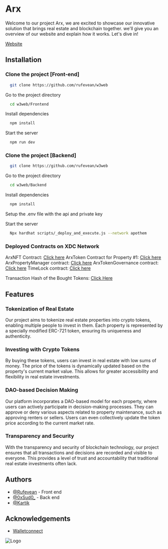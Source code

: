 
# Arx

Welcome to our project Arx, we are excited to showcase our innovative solution that brings real estate and blockchain together.  we'll give you an overview of our website and explain how it works. Let's dive in!
  

[Website](https://arx-frontend.vercel.app/)

## Installation
### Clone the project [Front-end]

```bash
  git clone https://github.com/rufevean/w3web
```

Go to the project directory

```bash
  cd w3web/Frontend
```

Install dependencies

```bash
  npm install
```

Start the server

```bash
  npm run dev
```
###  Clone the project [Backend]

```bash
  git clone https://github.com/rufevean/w3web
```

Go to the project directory

```bash
  cd w3web/Backend
```

Install dependencies

```bash
  npm install
```
Setup the .env file with the api and private key

Start the server

```bash
  Npx hardhat scripts/_deploy_and_execute.js --network apothem
```

### Deployed Contracts on XDC Network

ArxNFT Contract: [Click here](https://explorer.apothem.network/address/xdcc6029c09b6a52997e9a5b52c3b4e43ea85fee5b5#transactions)
ArxToken Contract for Property #1: [Click here](https://explorer.apothem.network/address/xdcAF24fcA11A68D692625c90D9b574ff0dD24FA784#transactions)
ArxPropertyManager contract: [Click here](https://explorer.apothem.network/address/xdc913bd6bc4730a0ec0909074cc4318423cab4c250#transactions)
ArxTokenGovernance contract: [Click here](https://explorer.apothem.network/address/0xa43C01583bE1232363E733df57e6cb8cb6e7e0bD#transactions)
TimeLock contract: [Click here](https://explorer.apothem.network/address/xdcd888c3268f61abc2b4579519f09f71077fa2d2aa#transactions)

Transaction Hash of the Bought Tokens: [Click Here](https://explorer.apothem.network/txs/0xdf24e78bc895d82187909aa11f9810f9b4e21d1c899323bdda7b54076cd8bc5e#overview) 

## Features

### Tokenization of Real Estate 
Our project aims to tokenize real estate properties into crypto tokens, enabling multiple people to invest in them. Each property is represented by a specially modified ERC-721 token, ensuring its uniqueness and authenticity.

### Investing with Crypto Tokens

By buying these tokens, users can invest in real estate with low sums of money. The price of the tokens is dynamically updated based on the property's current market value. This allows for greater accessibility and flexibility in real estate investments.

### DAO-based Decision Making


Our platform incorporates a DAO-based model for each property, where users can actively participate in decision-making processes. They can approve or deny various aspects related to property maintenance, such as approving renters or sellers. Users can even collectively update the token price according to the current market rate.

### Transparency and Security


With the transparency and security of blockchain technology, our project ensures that all transactions and decisions are recorded and visible to everyone. This provides a level of trust and accountability that traditional real estate investments often lack.


## Authors

- [@Rufevean](https://www.github.com/rufevean) - Front end
- [@0xSud0_](https://github.com/Sud0-AP) - Back end 
- [@Kartik](https://github.com/Kartiklamba4)


## Acknowledgements

 - [Walletconnect](https://walletconnect.com/)
 


![Logo](https://img.shields.io/github/stars/rufevean/w3web?style=social)

